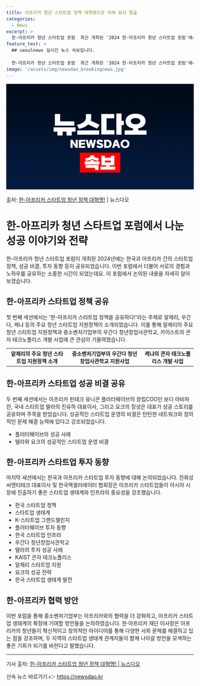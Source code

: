 ```yaml
---
title: 아프리카 청년 스타트업 정책 대혁명으로 미래 묘지 탈출
categories:
  - News
excerpt: >
  한-아프리카 청년 스타트업 포럼  최근 개최된 '2024 한-아프리카 청년 스타트업 포럼'에서는 한국과 아프…
feature_text: >
  ## seoulnews 실시간 뉴스 속보입니다.

  한-아프리카 청년 스타트업 포럼  최근 개최된 '2024 한-아프리카 청년 스타트업 포럼'에서는 한국과 아프…
image: '/assets/img/newsdao_breakingnews.jpg'
---
```


![뉴스다오 속보](/assets/img/newsdao_breakingnews.jpg)

<p>출처: <a href="https://newsdao.kr/4107" rel="dofollow">한-아프리카 스타트업 청년 정책 대혁명!</a> | 뉴스다오</p>

<h1>한-아프리카 청년 스타트업 포럼에서 나눈 성공 이야기와 전략</h1>

<p data-ke-size="size16">한-아프리카 청년 스타트업 포럼이 개최된 2024년에는 한국과 아프리카 간의 스타트업 정책, 성공 비결, 투자 동향 등이 공유되었습니다. 이번 포럼에서 더불어 서로의 경험과 노하우를 공유하는 소중한 시간이 되었는데요. 이 포럼에서 논의된 내용을 자세히 알아보겠습니다.</p>

<h2 data-ke-size="size26">한-아프리카 스타트업 정책 공유</h2>
<p data-ke-size="size16">첫 번째 세션에서는 '한-아프리카 스타트업 정책을 공유하다!'라는 주제로 알제리, 우간다, 케냐 등의 주요 청년 스타트업 지원정책이 소개되었습니다. 이를 통해 알제리의 주요 청년 스타트업 지원정책과 중소벤처기업부의 우간다 청년창업사관학교, 카이스트의 콘자 테크노폴리스 개발 사업에 큰 관심이 기울여졌습니다.</p>

<table>
  <tr>
    <th>알제리의 주요 청년 스타트업 지원정책 소개</th>
    <th>중소벤처기업부의 우간다 청년창업사관학교 지원사업</th>
    <th>케냐의 콘자 테크노폴리스 개발 사업</th>
  </tr>
</table>

<h2 data-ke-size="size26">한-아프리카 스타트업 성공 비결 공유</h2>
<p data-ke-size="size16">두 번째 세션에서는 아프리카 핀테크 유니콘 플러터웨이브의 창립COO인 보디 아비파린, 국내 스타트업 텔라의 진유하 대표이사, 그리고 요크의 장성은 대표가 성공 스토리를 공유하며 주목을 받았습니다. 성공적인 스타트업 운영의 비결은 탄탄한 네트워크와 창의적인 문제 해결 능력에 있다고 강조되었습니다.</p>

<ul>
  <li>플러터웨이브의 성공 사례</li>
  <li>텔라와 요크의 성공적인 스타트업 운영 비결</li>
</ul>

<h2 data-ke-size="size26">한-아프리카 스타트업 투자 동향</h2>
<p data-ke-size="size16">마지막 세션에서는 한국과 아프리카 스타트업 투자 동향에 대해 논의되었습니다. 전화성 씨엔티테크 대표이사 및 한국액셀러레이터 협회장은 아프리카 스타트업들이 아시아 시장에 진출하기 좋은 스타트업 생태계와 인프라의 중요성을 강조했습니다.</p>

<ul>
  <li>한국 스타트업 정책</li>
  <li>스타트업 생태계</li>
  <li>K-스타트업 그랜드챌린지</li>
  <li>플러터웨이브 투자 동향</li>
  <li>한국 스타트업 인프라</li>
  <li>우간다 청년창업사관학교</li>
  <li>텔라의 투자 성공 사례</li>
  <li>KAIST 콘자 테크노폴리스</li>
  <li>알제리 스타트업 지원</li>
  <li>요크의 성공 전략</li>
  <li>한국 스타트업 생태계 발전</li>
</ul>

<h2 data-ke-size="size26">한-아프리카 협력 방안</h2>
<p data-ke-size="size16">이번 포럼을 통해 중소벤처기업부는 아프리카와의 협력을 더 강화하고, 아프리카 스타트업 생태계의 확장에 기여할 방안들을 논의하였습니다. 한·아프리카 재단 이사장은 아프리카의 청년들이 혁신적이고 창의적인 아이디어를 통해 다양한 사회 문제를 해결하고 있는 점을 강조하며, 두 지역의 스타트업 생태계 관계자들이 함께 나아갈 방안을 모색하는 좋은 기회가 되기를 바란다고 말했습니다.</p>

<hr>

<p data-ke-size="size16">기사 출처: <a href="https://newsdao.kr/4107">한-아프리카 스타트업 청년 정책 대혁명! | 뉴스다오</a></p> 

신속 뉴스 바로가기 👉 <a href="https://newsdao.kr" rel="dofollow">https://newsdao.kr</a>


